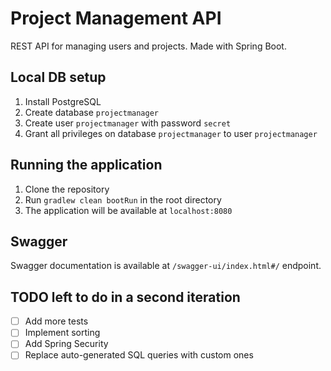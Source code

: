 # Project Management API

REST API for managing users and projects. Made with Spring Boot.

## Local DB setup

1. Install PostgreSQL
2. Create database `projectmanager`
3. Create user `projectmanager` with password `secret`
4. Grant all privileges on database `projectmanager` to user `projectmanager`

## Running the application

1. Clone the repository
2. Run `gradlew clean bootRun` in the root directory
3. The application will be available at `localhost:8080`

## Swagger

Swagger documentation is available at `/swagger-ui/index.html#/` endpoint.

## TODO left to do in a second iteration

- [ ] Add more tests
- [ ] Implement sorting
- [ ] Add Spring Security
- [ ] Replace auto-generated SQL queries with custom ones
